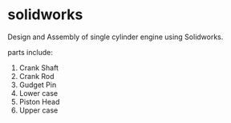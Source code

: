 # solidworks
Design and Assembly of single cylinder engine using Solidworks.

parts include: 
1. Crank Shaft
2. Crank Rod
3. Gudget Pin
4. Lower case
5. Piston Head
6. Upper case
